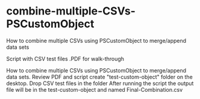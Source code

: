 # combine-multiple-CSVs-PSCustomObject
How to combine multiple CSVs using PSCustomObject to merge/append data sets

Script with CSV test files .PDF for walk-through

How to combine multiple CSVs using PSCustomObject to merge/append data sets. 
Review PDF and script create "test-custom-object" folder on the desktop. 
Drop CSV test files in the folder 
After running the script the output file will be in the test-custom-object and named Final-Combination.csv
